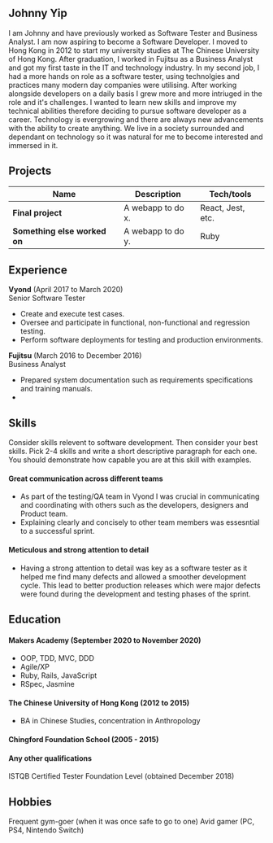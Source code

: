 ## Johnny Yip

I am Johnny and have previously worked as Software Tester and Business Analyst. I am now aspiring to become a Software Developer. I moved to Hong Kong in 2012 to start my university studies at The Chinese University of Hong Kong. After graduation, I worked in Fujitsu as a Business Analyst and got my first taste in the IT and technology industry. In my second job, I had a more hands on role as a software tester, using technolgies and practices many modern day companies were utilising. After working alongside developers on a daily basis I grew more and more intriuged in the role and it's challenges. I wanted to learn new skills and improve my technical abilities therefore deciding to pursue software developer as a career. Technology is evergrowing and there are always new advancements with the ability to create anything. 
We live in a society surrounded and dependant on technology so it was natural for me to become interested and immersed in it. 

## Projects

| Name                         | Description       | Tech/tools        |
| ---------------------------- | ----------------- | ----------------- |
| **Final project**            | A webapp to do x. | React, Jest, etc. |
| **Something else worked on** | A webapp to do y. | Ruby              |

## Experience

**Vyond** (April 2017 to March 2020)  
Senior Software Tester

- Create and execute test cases. 
- Oversee and participate in functional, non-functional and regression testing.
- Perform software deployments for testing and production environments.

**Fujitsu** (March 2016 to December 2016)  
Business Analyst

- Prepared system documentation such as requirements specifications and training manuals.
- 

## Skills

Consider skills relevent to software development. Then consider your best skills. Pick 2-4 skills and write a short descriptive paragraph for each one. You should demonstrate how capable you are at this skill with examples.

#### Great communication across different teams

- As part of the testing/QA team in Vyond I was crucial in communicating and coordinating with others such as the developers, designers and Product team.
- Explaining clearly and concisely to other team members was essesntial to a successful sprint.

#### Meticulous and strong attention to detail

- Having a strong attention to detail was key as a software tester as it helped me find many defects and allowed a smoother development cycle. This lead to better production releases which were major defects were found during the development and testing phases of the sprint.

## Education

#### Makers Academy (September 2020 to November 2020)

- OOP, TDD, MVC, DDD
- Agile/XP
- Ruby, Rails, JavaScript
- RSpec, Jasmine

#### The Chinese University of Hong Kong (2012 to 2015)

- BA in Chinese Studies, concentration in Anthropology

#### Chingford Foundation School (2005 - 2015)

#### Any other qualifications

ISTQB Certified Tester Foundation Level (obtained December 2018)

## Hobbies

Frequent gym-goer (when it was once safe to go to one)
Avid gamer (PC, PS4, Nintendo Switch)